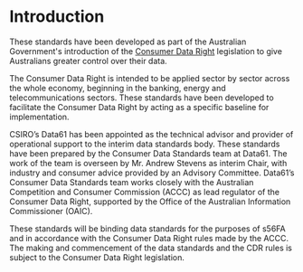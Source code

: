 # Introduction

These standards have been developed as part of the Australian Government's introduction of the [Consumer Data Right](https://www.accc.gov.au/focus-areas/consumer-data-right "ACCC Consumer Data Right webpage") legislation to give Australians greater control over their data.

The Consumer Data Right is intended to be applied sector by sector across the whole economy, beginning in the banking, energy and telecommunications sectors.  These standards have been developed to facilitate the Consumer Data Right by acting as a specific baseline for implementation.

CSIRO’s Data61 has been appointed as the technical advisor and provider of operational support to the interim data standards body. These standards have been prepared by the Consumer Data Standards team at Data61.  The work of the team is  overseen by Mr. Andrew Stevens as interim Chair, with industry and consumer advice provided by an Advisory Committee. Data61’s Consumer Data Standards team works closely with the Australian Competition and Consumer Commission (ACCC) as lead regulator of the Consumer Data Right, supported by the Office of the Australian Information Commissioner (OAIC).

These standards will be binding data standards for the purposes of s56FA and in accordance with the Consumer Data Right rules made by the ACCC. The making and commencement of the data standards and the CDR rules is subject to the Consumer Data Right legislation.
